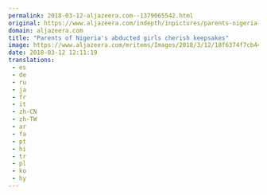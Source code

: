 ```yaml
---
permalink: 2018-03-12-aljazeera.com--1379065542.html
original: https://www.aljazeera.com/indepth/inpictures/parents-nigeria-abducted-girls-cherish-keepsakes-180312084344122.html
domain: aljazeera.com
title: "Parents of Nigeria's abducted girls cherish keepsakes"
image: https://www.aljazeera.com/mritems/Images/2018/3/12/18f6374f7cb449d0b9ccd5b9041e75af_18.jpg
date: 2018-03-12 12:11:19
translations: 
 - es
 - de
 - ru
 - ja
 - fr
 - it
 - zh-CN
 - zh-TW
 - ar
 - fa
 - pt
 - hi
 - tr
 - pl
 - ko
 - hy
---
```


